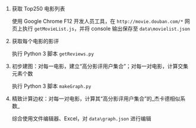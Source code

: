 1. 获取 Top250 电影列表

    使用 Google Chrome F12 开发人员工具，在 `http://movie.douban.com/*` 网页上执行 `getMovieList.js`，并将 console 输出保存至 `data\movielist.json`

2. 获取每个电影的影评

    执行 Python 3 脚本 `getReviews.py`

3. 初步建图：对每一电影，建立“高分影评用户集合”；对每一对电影，计算交集元素个数

    执行 Python 3 脚本 `makeGraph.py`

4. 精致计算边权：对每一对电影，计算其“高分影评用户集合”的_杰卡德相似系数_

    综合使用文件编辑器、Excel，对 `data\graph.json` 进行编辑

